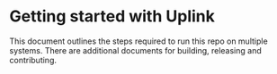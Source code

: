 # Getting started with Uplink

This document outlines the steps required to run this repo on multiple systems. There are additional documents for building, releasing and contributing.